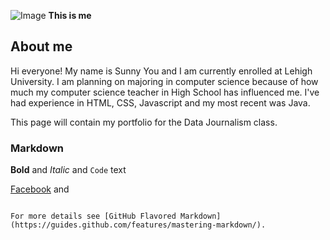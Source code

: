 ![Image](https://github.com/yousunny3/yousunny3.github.io/blob/master/self.jpg?raw=true)
**This is me**

## About me

Hi everyone! My name is Sunny You and I am currently enrolled at Lehigh University. I am planning on majoring in computer science because of how much my computer science teacher in High School has influenced me. I've had experience in HTML, CSS, Javascript and my most recent was Java. 

This page will contain my portfolio for the Data Journalism class.  


### Markdown

**Bold** and _Italic_ and `Code` text

[Facebook](www.facebook.com) and 
```

For more details see [GitHub Flavored Markdown](https://guides.github.com/features/mastering-markdown/).

